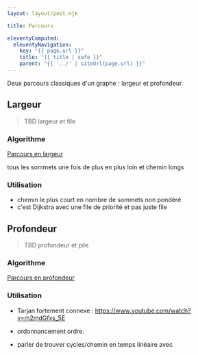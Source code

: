 ```yaml
---
layout: layout/post.njk

title: Parcours

eleventyComputed:
  eleventyNavigation:
    key: "{{ page.url }}"
    title: "{{ title | safe }}"
    parent: "{{ '../' | siteUrl(page.url) }}"
---
```


Deux parcours classiques d'un graphe : largeur et profondeur.

## Largeur

> TBD largeur et file

### Algorithme

[Parcours en largeur](https://fr.wikipedia.org/wiki/Algorithme_de_parcours_en_largeur)

tous les sommets une fois de plus en plus loin et chemin longs

### Utilisation

- chemin le plus court en nombre de sommets non pondéré
- c'est Dijkstra avec une file de priorité et pas juste file

## Profondeur

> TBD profondeur et pile

### Algorithme

[Parcours en profondeur](https://fr.wikipedia.org/wiki/Algorithme_de_parcours_en_profondeur)

### Utilisation

- Tarjan fortement connexe : <https://www.youtube.com/watch?v=m2mdGfxs_5E>

- ordonnancement ordre.
- parler de trouver cycles/chemin en temps linéaire avec